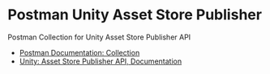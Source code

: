 # Postman Unity Asset Store Publisher
Postman Collection for Unity Asset Store Publisher API

- [Postman Documentation: Collection](https://www.getpostman.com/docs/v6/postman/collections/intro_to_collections)
- [Unity: Asset Store Publisher API, Documentation](http://api.assetstore.unity3d.com/api-docs/)
